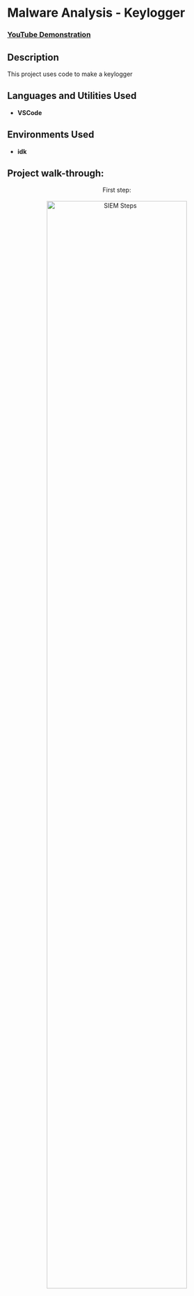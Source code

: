 <h1>Malware Analysis - Keylogger</h1>

 ### [YouTube Demonstration]()

<h2>Description</h2>
This project uses code to make a keylogger



<h2>Languages and Utilities Used</h2>

- <b>VSCode</b> 


<h2>Environments Used </h2>

- <b>idk</b>

<h2>Project walk-through:</h2>

<p align="center">
First step: <br/><br />
<img src="" height="80%" width="80%" alt="SIEM Steps"/>
<br />
<br />
<br />
